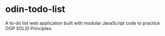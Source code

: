 # odin-todo-list
A to-do list web application built with modular JavaScript code to practice OOP SOLID Principles.
